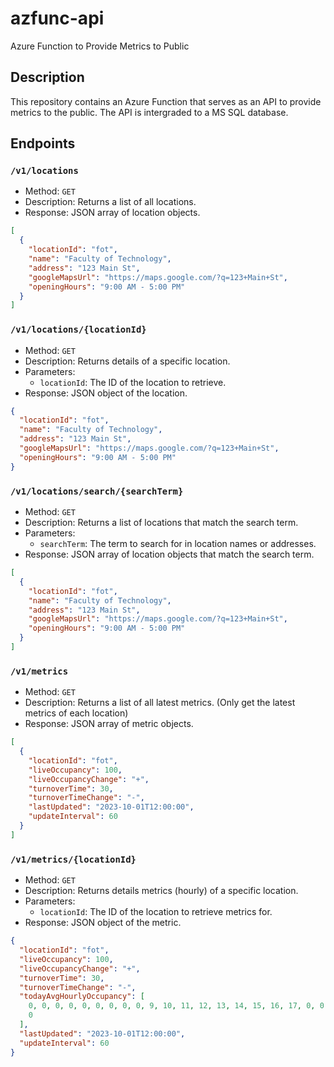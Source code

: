 # azfunc-api

Azure Function to Provide Metrics to Public

## Description

This repository contains an Azure Function that serves as an API to provide metrics to the public. The API is intergraded to a MS SQL database.

## Endpoints

### `/v1/locations`

- Method: `GET`
- Description: Returns a list of all locations.
- Response: JSON array of location objects.

```json
[
  {
    "locationId": "fot",
    "name": "Faculty of Technology",
    "address": "123 Main St",
    "googleMapsUrl": "https://maps.google.com/?q=123+Main+St",
    "openingHours": "9:00 AM - 5:00 PM"
  }
]
```

### `/v1/locations/{locationId}`

- Method: `GET`
- Description: Returns details of a specific location.
- Parameters:
  - `locationId`: The ID of the location to retrieve.
- Response: JSON object of the location.

```json
{
  "locationId": "fot",
  "name": "Faculty of Technology",
  "address": "123 Main St",
  "googleMapsUrl": "https://maps.google.com/?q=123+Main+St",
  "openingHours": "9:00 AM - 5:00 PM"
}
```

### `/v1/locations/search/{searchTerm}`

- Method: `GET`
- Description: Returns a list of locations that match the search term.
- Parameters:
  - `searchTerm`: The term to search for in location names or addresses.
- Response: JSON array of location objects that match the search term.

```json
[
  {
    "locationId": "fot",
    "name": "Faculty of Technology",
    "address": "123 Main St",
    "googleMapsUrl": "https://maps.google.com/?q=123+Main+St",
    "openingHours": "9:00 AM - 5:00 PM"
  }
]
```

### `/v1/metrics`

- Method: `GET`
- Description: Returns a list of all latest metrics. (Only get the latest metrics of each location)
- Response: JSON array of metric objects.

```json
[
  {
    "locationId": "fot",
    "liveOccupancy": 100,
    "liveOccupancyChange": "+",
    "turnoverTime": 30,
    "turnoverTimeChange": "-",
    "lastUpdated": "2023-10-01T12:00:00",
    "updateInterval": 60
  }
]
```

### `/v1/metrics/{locationId}`

- Method: `GET`
- Description: Returns details metrics (hourly) of a specific location.
- Parameters:
  - `locationId`: The ID of the location to retrieve metrics for.
- Response: JSON object of the metric.

```json
{
  "locationId": "fot",
  "liveOccupancy": 100,
  "liveOccupancyChange": "+",
  "turnoverTime": 30,
  "turnoverTimeChange": "-",
  "todayAvgHourlyOccupancy": [
    0, 0, 0, 0, 0, 0, 0, 0, 0, 9, 10, 11, 12, 13, 14, 15, 16, 17, 0, 0, 0, 0, 0,
    0
  ],
  "lastUpdated": "2023-10-01T12:00:00",
  "updateInterval": 60
}
```
